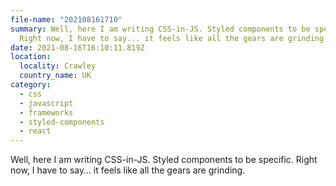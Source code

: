```yaml
---
file-name: "202108161710"
summary: Well, here I am writing CSS-in-JS. Styled components to be specific.
  Right now, I have to say... it feels like all the gears are grinding.
date: 2021-08-16T16:10:11.819Z
location:
  locality: Crawley
  country_name: UK
category:
  - css
  - javascript
  - frameworks
  - styled-components
  - react
---
```

Well, here I am writing CSS-in-JS. Styled components to be specific. Right now, I have to say&hellip; it feels like all the gears are grinding.
